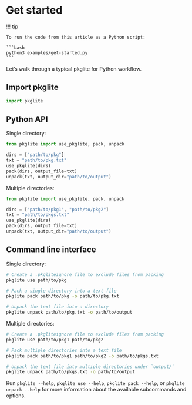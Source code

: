 # Get started


<!-- `.md` and `.py` files are generated from the `.qmd` file. Please edit that file. -->

!!! tip

    To run the code from this article as a Python script:

    ```bash
    python3 examples/get-started.py
    ```

Let’s walk through a typical pkglite for Python workflow.

## Import pkglite

``` python
import pkglite
```

## Python API

Single directory:

``` python
from pkglite import use_pkglite, pack, unpack

dirs = ["path/to/pkg"]
txt = "path/to/pkg.txt"
use_pkglite(dirs)
pack(dirs, output_file=txt)
unpack(txt, output_dir="path/to/output")
```

Multiple directories:

``` python
from pkglite import use_pkglite, pack, unpack

dirs = ["path/to/pkg1", "path/to/pkg2"]
txt = "path/to/pkgs.txt"
use_pkglite(dirs)
pack(dirs, output_file=txt)
unpack(txt, output_dir="path/to/output")
```

## Command line interface

Single directory:

``` bash
# Create a .pkgliteignore file to exclude files from packing
pkglite use path/to/pkg

# Pack a single directory into a text file
pkglite pack path/to/pkg -o path/to/pkg.txt

# Unpack the text file into a directory
pkglite unpack path/to/pkg.txt -o path/to/output
```

Multiple directories:

``` bash
# Create a .pkgliteignore file to exclude files from packing
pkglite use path/to/pkg1 path/to/pkg2

# Pack multiple directories into a text file
pkglite pack path/to/pkg1 path/to/pkg2 -o path/to/pkgs.txt

# Unpack the text file into multiple directories under `output/`
pkglite unpack path/to/pkgs.txt -o path/to/output
```

Run `pkglite --help`, `pkglite use --help`, `pkglite pack --help`, or
`pkglite unpack --help` for more information about the available
subcommands and options.
